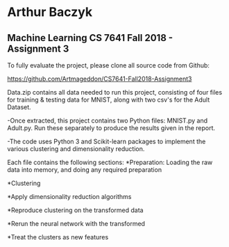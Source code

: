# Arthur Baczyk

## Machine Learning CS 7641 Fall 2018 - Assignment 3

To fully evaluate the project, please clone all source code from Github:

https://github.com/Artmageddon/CS7641-Fall2018-Assignment3

Data.zip contains all data needed to run this project, consisting of four files for training & testing data for MNIST, along with two csv's for the Adult Dataset.

-Once extracted, this project contains two Python files: MNIST.py and Adult.py. Run these separately to produce the results given in the report. 

-The code uses Python 3 and Scikit-learn packages to implement the various clustering and dimensionality reduction. 

Each file contains the following sections: 
*Preparation: Loading the raw data into memory, and doing any required preparation

*Clustering

*Apply dimensionality reduction algorithms

*Reproduce clustering on the transformed data

*Rerun the neural network with the transformed

*Treat the clusters as new features
